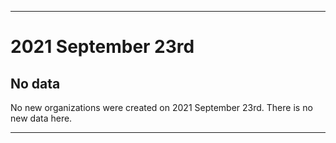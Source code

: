 
***

# 2021 September 23rd

## No data

No new organizations were created on 2021 September 23rd. There is no new data here.

***
